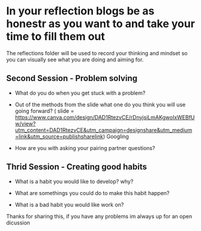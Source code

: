 # In your reflection blogs be as honestr as you want to and take your time to fill them out
The reflections folder will be used to record your thinking and mindset so you can visually see what you are doing and aiming for.


## Second Session - Problem solving
- What do you do when you get stuck with a problem? 

- Out of the methods from the slide what one do you think you will use going forward? ( slide = https://www.canva.com/design/DAD1RtezvCE/rDnyjsiLmAKgwoIxWEBfUw/view?utm_content=DAD1RtezvCE&utm_campaign=designshare&utm_medium=link&utm_source=publishsharelink)
Googling
- How are you with asking your pairing partner questions? 



## Thrid Session - Creating good habits
- What is a habit you would like to develop? why?

- What are somethings you could do to make this habit happen?

- What is a bad habit you would like work on?

Thanks for sharing this, if you have any problems im always up for an open dicussion
